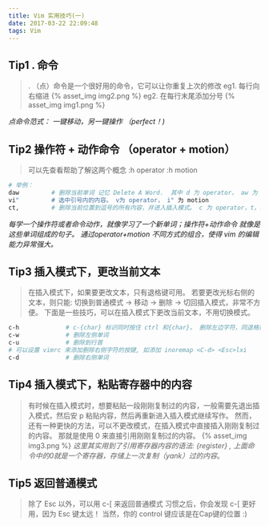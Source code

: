 ```yaml
---
title: Vim 实用技巧(一)
date: 2017-03-22 22:09:48
tags: Vim
---
```


## Tip1 . 命令
> . （点）命令是一个很好用的命令，它可以让你重复上次的修改
eg1. 每行向右缩进
{% asset_img img2.png %}
eg2. 在每行末尾添加分号
{% asset_img img1.png %}

_点命令范式： 一键移动，另一键操作 （perfect！)_

## Tip2  操作符 + 动作命令 （operator + motion）
> 可以先查看帮助了解这两个概念 
:h operator
:h motion
```bash
# 举例：
daw         # 删除当前单词 记忆 Delete A Word.  其中 d 为 operator， aw 为 motion
vi"         # 选中引号内的内容。 v为 operator， i" 为 motion
ct,         # 删除当前位置到逗号的所有内容，并进入插入模式。 c 为 operator，t，为 motion
```

_每学一个操作符或者命令动作，就像学习了一个新单词；操作符+动作命令 就像是这些单词组成的句子。 通过operator+motion 不同方式的组合，使得 vim 的编辑能力异常强大。_

## Tip3  插入模式下，更改当前文本
> 在插入模式下，如果要更改文本，只有退格键可用。
若要更改光标右侧的文本，则只能: 切换到普通模式 -> 移动 -> 删除 -> 切回插入模式，非常不方便。
下面是一些技巧，可以在插入模式下更改当前文本，不用切换模式。
```bash
c-h             # c-{char} 标识同时按住 ctrl 和{char}。 删除左边字符，同退格键
c-w             # 删除左侧单词
c-u             # 删除到行首
# 可以设置 vimrc 来添加删除右侧字符的按键, 如添加 inoremap <C-d> <Esc>lxi
c-d             # 删除右侧单词
```

## Tip4 插入模式下，粘贴寄存器中的内容
> 有时候在插入模式时，想要粘贴一段刚刚复制过的内容，一般需要先退出插入模式，然后安 p 粘贴内容，然后再重新进入插入模式继续写作。
然而，还有一种更快的方法，可以不更改模式，在插入模式中直接插入刚刚复制过的内容。 那就是使用 <c-r>0 来直接引用刚刚复制过的内容。
{% asset_img img3.png %}
_这里其实用到了引用寄存器内容的语法: <c-r>{register} , 上面命令中的0就是一个寄存器，存储上一次复制（yank）过的内容_。

## Tip5 返回普通模式
> 除了 Esc 以外，可以用 c-[ 来返回普通模式
习惯之后，你会发现 c-[  更好用，因为 Esc 键太远！
当然，你的 control 键应该是在Cap键的位置 :)
